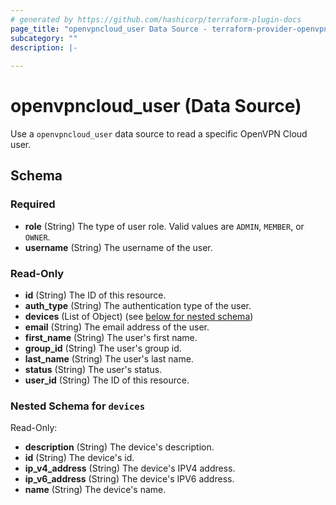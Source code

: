 ```yaml
---
# generated by https://github.com/hashicorp/terraform-plugin-docs
page_title: "openvpncloud_user Data Source - terraform-provider-openvpncloud"
subcategory: ""
description: |-
  
---
```


# openvpncloud_user (Data Source)

Use a `openvpncloud_user` data source to read a specific OpenVPN Cloud user.



<!-- schema generated by tfplugindocs -->
## Schema

### Required

- **role** (String) The type of user role. Valid values are `ADMIN`, `MEMBER`, or `OWNER`.
- **username** (String) The username of the user.

### Read-Only

- **id** (String) The ID of this resource.
- **auth_type** (String) The authentication type of the user.
- **devices** (List of Object) (see [below for nested schema](#nestedatt--devices))
- **email** (String) The email address of the user.
- **first_name** (String) The user's first name.
- **group_id** (String) The user's group id.
- **last_name** (String) The user's last name.
- **status** (String) The user's status.
- **user_id** (String) The ID of this resource.

<a id="nestedatt--devices"></a>
### Nested Schema for `devices`

Read-Only:

- **description** (String) The device's description.
- **id** (String) The device's id.
- **ip_v4_address** (String) The device's IPV4 address.
- **ip_v6_address** (String) The device's IPV6 address.
- **name** (String) The device's name.


